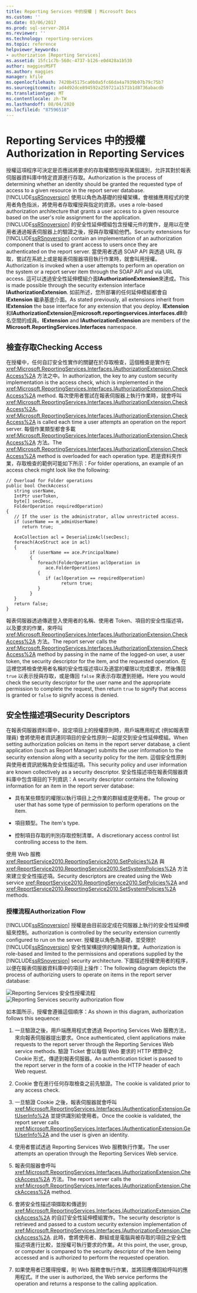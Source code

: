 ```yaml
---
title: Reporting Services 中的授權 | Microsoft Docs
ms.custom: ''
ms.date: 03/06/2017
ms.prod: sql-server-2014
ms.reviewer: ''
ms.technology: reporting-services
ms.topic: reference
helpviewer_keywords:
- authorization [Reporting Services]
ms.assetid: 15fc1c7b-560c-4737-b126-e0d428a1b530
author: maggiesMSFT
ms.author: maggies
manager: kfile
ms.openlocfilehash: 7420b45175ca0b0a5fc66da4a7939b07b79c75b7
ms.sourcegitcommit: ad4d92dce894592a259721a1571b1d8736abacdb
ms.translationtype: MT
ms.contentlocale: zh-TW
ms.lasthandoff: 08/04/2020
ms.locfileid: "87596518"
---
```

# <a name="authorization-in-reporting-services"></a><span data-ttu-id="e18fd-102">Reporting Services 中的授權</span><span class="sxs-lookup"><span data-stu-id="e18fd-102">Authorization in Reporting Services</span></span>
  <span data-ttu-id="e18fd-103">授權這項程序可決定是否應該將要求的存取權類型授與某個識別，允許其對於報表伺服器資料庫中特定資源進行存取。</span><span class="sxs-lookup"><span data-stu-id="e18fd-103">Authorization is the process of determining whether an identity should be granted the requested type of access to a given resource in the report server database.</span></span> [!INCLUDE[ssRSnoversion](../../../includes/ssrsnoversion-md.md)] <span data-ttu-id="e18fd-104">使用以角色為基礎的授權架構，會根據應用程式的使用者角色指派，將使用者存取權授與指定的資源。</span><span class="sxs-lookup"><span data-stu-id="e18fd-104">uses a role-based authorization architecture that grants a user access to a given resource based on the user's role assignment for the application.</span></span> <span data-ttu-id="e18fd-105">[!INCLUDE[ssRSnoversion](../../../includes/ssrsnoversion-md.md)] 的安全性延伸模組包含授權元件的實作，是用以在使用者通過報表伺服器上的驗證之後，授與存取權給他們。</span><span class="sxs-lookup"><span data-stu-id="e18fd-105">Security extensions for [!INCLUDE[ssRSnoversion](../../../includes/ssrsnoversion-md.md)] contain an implementation of an authorization component that is used to grant access to users once they are authenticated on the report server.</span></span> <span data-ttu-id="e18fd-106">當使用者透過 SOAP API 與透過 URL 存取，嘗試在系統上或是報表伺服器項目執行作業時，就會叫用授權。</span><span class="sxs-lookup"><span data-stu-id="e18fd-106">Authorization is invoked when a user attempts to perform an operation on the system or a report server item through the SOAP API and via URL access.</span></span> <span data-ttu-id="e18fd-107">這可以透過安全性延伸模組介面**IAuthorizationExtension**來達成。</span><span class="sxs-lookup"><span data-stu-id="e18fd-107">This is made possible through the security extension interface **IAuthorizationExtension**.</span></span> <span data-ttu-id="e18fd-108">如前所述，您所部署的任何延伸模組都會自 **IExtension** 繼承基底介面。</span><span class="sxs-lookup"><span data-stu-id="e18fd-108">As stated previously, all extensions inherit from **IExtension** the base interface for any extension that you deploy.</span></span> <span data-ttu-id="e18fd-109">**IExtension**和**IAuthorizationExtension**是**microsoft.reportingservices.interfaces.dll**命名空間的成員。</span><span class="sxs-lookup"><span data-stu-id="e18fd-109">**IExtension** and **IAuthorizationExtension** are members of the **Microsoft.ReportingServices.Interfaces** namespace.</span></span>

## <a name="checking-access"></a><span data-ttu-id="e18fd-110">檢查存取</span><span class="sxs-lookup"><span data-stu-id="e18fd-110">Checking Access</span></span>
 <span data-ttu-id="e18fd-111">在授權中，任何自訂安全性實作的關鍵在於存取檢查，這個檢查是實作在 <xref:Microsoft.ReportingServices.Interfaces.IAuthorizationExtension.CheckAccess%2A> 方法之中。</span><span class="sxs-lookup"><span data-stu-id="e18fd-111">In authorization, the key to any custom security implementation is the access check, which is implemented in the <xref:Microsoft.ReportingServices.Interfaces.IAuthorizationExtension.CheckAccess%2A> method.</span></span> <span data-ttu-id="e18fd-112">每次使用者嘗試在報表伺服器上執行作業時，就會呼叫 <xref:Microsoft.ReportingServices.Interfaces.IAuthorizationExtension.CheckAccess%2A>。</span><span class="sxs-lookup"><span data-stu-id="e18fd-112"><xref:Microsoft.ReportingServices.Interfaces.IAuthorizationExtension.CheckAccess%2A> is called each time a user attempts an operation on the report server.</span></span> <span data-ttu-id="e18fd-113">每個作業類型都會多載 <xref:Microsoft.ReportingServices.Interfaces.IAuthorizationExtension.CheckAccess%2A> 方法。</span><span class="sxs-lookup"><span data-stu-id="e18fd-113">The <xref:Microsoft.ReportingServices.Interfaces.IAuthorizationExtension.CheckAccess%2A> method is overloaded for each operation type.</span></span> <span data-ttu-id="e18fd-114">若是資料夾作業，存取檢查的範例可能如下所示：</span><span class="sxs-lookup"><span data-stu-id="e18fd-114">For folder operations, an example of an access check might look like the following:</span></span>

```
// Overload for Folder operations
public bool CheckAccess(
   string userName, 
   IntPtr userToken, 
   byte[] secDesc, 
   FolderOperation requiredOperation)
{
   // If the user is the administrator, allow unrestricted access.
   if (userName == m_adminUserName) 
      return true;

   AceCollection acl = DeserializeAcl(secDesc);
   foreach(AceStruct ace in acl)
   {
         if (userName == ace.PrincipalName)
         {
            foreach(FolderOperation aclOperation in 
               ace.FolderOperations)
            {
               if (aclOperation == requiredOperation)
                     return true;
            }
         }
   }
   return false;
}
```

 <span data-ttu-id="e18fd-115">報表伺服器透過傳遞登入使用者的名稱、使用者 Token、項目的安全性描述項，以及要求的作業，來呼叫 <xref:Microsoft.ReportingServices.Interfaces.IAuthorizationExtension.CheckAccess%2A> 方法。</span><span class="sxs-lookup"><span data-stu-id="e18fd-115">The report server calls the <xref:Microsoft.ReportingServices.Interfaces.IAuthorizationExtension.CheckAccess%2A> method by passing in the name of the logged-on user, a user token, the security descriptor for the item, and the requested operation.</span></span> <span data-ttu-id="e18fd-116">在這裡您將檢查使用者名稱的安全性描述項以及適當的權限以完成要求，然後傳回 `true` 以表示授與存取，或是傳回 `false` 來表示存取遭到拒絕。</span><span class="sxs-lookup"><span data-stu-id="e18fd-116">Here you would check the security descriptor for the user name and the appropriate permission to complete the request, then return `true` to signify that access is granted or `false` to signify access is denied.</span></span>

## <a name="security-descriptors"></a><span data-ttu-id="e18fd-117">安全性描述項</span><span class="sxs-lookup"><span data-stu-id="e18fd-117">Security Descriptors</span></span>
 <span data-ttu-id="e18fd-118">在報表伺服器資料庫中，設定項目上的授權原則時，用戶端應用程式 (例如報表管理員) 會將使用者資訊連同項目的安全性原則一起提交到安全性延伸模組。</span><span class="sxs-lookup"><span data-stu-id="e18fd-118">When setting authorization policies on items in the report server database, a client application (such as Report Manager) submits the user information to the security extension along with a security policy for the item.</span></span> <span data-ttu-id="e18fd-119">這個安全性原則與使用者資訊統稱為安全性描述項。</span><span class="sxs-lookup"><span data-stu-id="e18fd-119">This security policy and user information are known collectively as a security descriptor.</span></span> <span data-ttu-id="e18fd-120">安全性描述項在報表伺服器資料庫中包含項目的下列資訊：</span><span class="sxs-lookup"><span data-stu-id="e18fd-120">A security descriptor contains the following information for an item in the report server database:</span></span>

-   <span data-ttu-id="e18fd-121">具有某些類型的權限以執行項目上之作業的群組或是使用者。</span><span class="sxs-lookup"><span data-stu-id="e18fd-121">The group or user that has some type of permission to perform operations on the item.</span></span>

-   <span data-ttu-id="e18fd-122">項目類型。</span><span class="sxs-lookup"><span data-stu-id="e18fd-122">The item's type.</span></span>

-   <span data-ttu-id="e18fd-123">控制項目存取的判別存取控制清單。</span><span class="sxs-lookup"><span data-stu-id="e18fd-123">A discretionary access control list controlling access to the item.</span></span>

 <span data-ttu-id="e18fd-124">使用 Web 服務 <xref:ReportService2010.ReportingService2010.SetPolicies%2A> 與 <xref:ReportService2010.ReportingService2010.SetSystemPolicies%2A> 方法來建立安全性描述項。</span><span class="sxs-lookup"><span data-stu-id="e18fd-124">Security descriptors are created using the Web service <xref:ReportService2010.ReportingService2010.SetPolicies%2A> and <xref:ReportService2010.ReportingService2010.SetSystemPolicies%2A> methods.</span></span>

### <a name="authorization-flow"></a><span data-ttu-id="e18fd-125">授權流程</span><span class="sxs-lookup"><span data-stu-id="e18fd-125">Authorization Flow</span></span>
 [!INCLUDE[ssRSnoversion](../../../includes/ssrsnoversion-md.md)] <span data-ttu-id="e18fd-126">授權是由目前設定成在伺服器上執行的安全性延伸模組來控制。</span><span class="sxs-lookup"><span data-stu-id="e18fd-126">authorization is controlled by the security extension currently configured to run on the server.</span></span> <span data-ttu-id="e18fd-127">授權是以角色為基礎，並受限於 [!INCLUDE[ssRSnoversion](../../../includes/ssrsnoversion-md.md)] 安全性架構提供的權限與作業。</span><span class="sxs-lookup"><span data-stu-id="e18fd-127">Authorization is role-based and limited to the permissions and operations supplied by the [!INCLUDE[ssRSnoversion](../../../includes/ssrsnoversion-md.md)] security architecture.</span></span> <span data-ttu-id="e18fd-128">下圖描述授權使用者的程序，以便在報表伺服器資料庫中的項目上操作：</span><span class="sxs-lookup"><span data-stu-id="e18fd-128">The following diagram depicts the process of authorizing users to operate on items in the report server database:</span></span>

 <span data-ttu-id="e18fd-129">![Reporting Services 安全性授權流程](../../media/rosettasecurityextensionauthorizationflow.gif "Reporting Services 安全性授權流程")</span><span class="sxs-lookup"><span data-stu-id="e18fd-129">![Reporting Services security authorization flow](../../media/rosettasecurityextensionauthorizationflow.gif "Reporting Services security authorization flow")</span></span>

 <span data-ttu-id="e18fd-130">如本圖所示，授權會遵循這個順序：</span><span class="sxs-lookup"><span data-stu-id="e18fd-130">As shown in this diagram, authorization follows this sequence:</span></span>

1.  <span data-ttu-id="e18fd-131">一旦驗證之後，用戶端應用程式會透過 Reporting Services Web 服務方法，來向報表伺服器提出要求。</span><span class="sxs-lookup"><span data-stu-id="e18fd-131">Once authenticated, client applications make requests to the report server through the Reporting Services Web service methods.</span></span> <span data-ttu-id="e18fd-132">驗證 Ticket 會以每個 Web 要求的 HTTP 標頭中之 Cookie 形式，傳遞到報表伺服器。</span><span class="sxs-lookup"><span data-stu-id="e18fd-132">An authentication ticket is passed to the report server in the form of a cookie in the HTTP header of each Web request.</span></span>

2.  <span data-ttu-id="e18fd-133">Cookie 會在進行任何存取檢查之前先驗證。</span><span class="sxs-lookup"><span data-stu-id="e18fd-133">The cookie is validated prior to any access check.</span></span>

3.  <span data-ttu-id="e18fd-134">一旦驗證 Cookie 之後，報表伺服器就會呼叫 <xref:Microsoft.ReportingServices.Interfaces.IAuthenticationExtension.GetUserInfo%2A> 並提供識別給使用者。</span><span class="sxs-lookup"><span data-stu-id="e18fd-134">Once the cookie is validated, the report server calls <xref:Microsoft.ReportingServices.Interfaces.IAuthenticationExtension.GetUserInfo%2A> and the user is given an identity.</span></span>

4.  <span data-ttu-id="e18fd-135">使用者嘗試透過 Reporting Services Web 服務執行作業。</span><span class="sxs-lookup"><span data-stu-id="e18fd-135">The user attempts an operation through the Reporting Services Web service.</span></span>

5.  <span data-ttu-id="e18fd-136">報表伺服器會呼叫 <xref:Microsoft.ReportingServices.Interfaces.IAuthorizationExtension.CheckAccess%2A> 方法。</span><span class="sxs-lookup"><span data-stu-id="e18fd-136">The report server calls the <xref:Microsoft.ReportingServices.Interfaces.IAuthorizationExtension.CheckAccess%2A> method.</span></span>

6.  <span data-ttu-id="e18fd-137">會將安全性描述項擷取和傳遞到 <xref:Microsoft.ReportingServices.Interfaces.IAuthorizationExtension.CheckAccess%2A> 的自訂安全性延伸模組實作。</span><span class="sxs-lookup"><span data-stu-id="e18fd-137">The security descriptor is retrieved and passed to a custom security extension implementation of <xref:Microsoft.ReportingServices.Interfaces.IAuthorizationExtension.CheckAccess%2A>.</span></span> <span data-ttu-id="e18fd-138">此時，會將使用者、群組或是電腦與被存取的項目之安全性描述項進行比較，並授權可執行要求的作業。</span><span class="sxs-lookup"><span data-stu-id="e18fd-138">At this point, the user, group, or computer is compared to the security descriptor of the item being accessed and is authorized to perform the requested operation.</span></span>

7.  <span data-ttu-id="e18fd-139">如果使用者已獲得授權，則 Web 服務會執行作業，並將回應傳回給呼叫的應用程式。</span><span class="sxs-lookup"><span data-stu-id="e18fd-139">If the user is authorized, the Web service performs the operation and returns a response to the calling application.</span></span>


